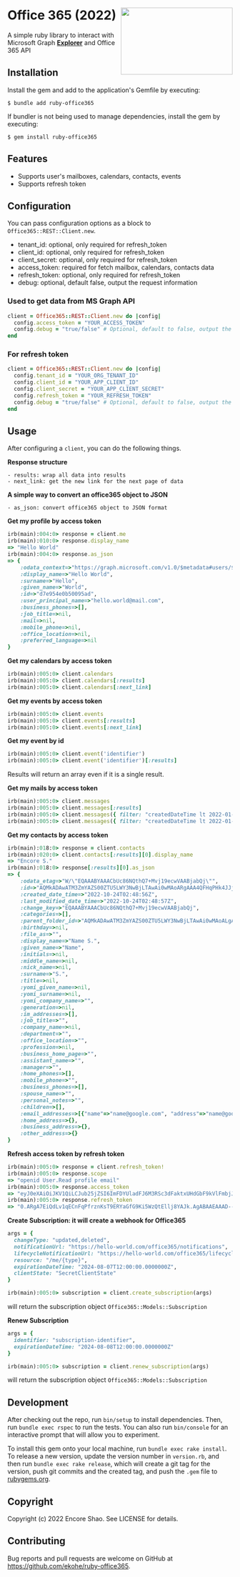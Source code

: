 # Office 365 (2022) <img src="https://i.ibb.co/g3mpswn/microsoft-office-365-logo-2016-100727915-large.webp" align="right" width="250" height="150">
A simple ruby library to interact with Microsoft Graph **[Explorer](https://developer.microsoft.com/en-us/graph/graph-explorer)** and Office 365 API

## Installation

Install the gem and add to the application's Gemfile by executing:

    $ bundle add ruby-office365

If bundler is not being used to manage dependencies, install the gem by executing:

    $ gem install ruby-office365

## Features

- Supports user's mailboxes, calendars, contacts, events
- Supports refresh token

## Configuration

You can pass configuration options as a block to `Office365::REST::Client.new`.

- tenant_id: optional, only required for refresh_token
- client_id: optional, only required for refresh_token
- client_secret: optional, only required for refresh_token
- access_token: required for fetch mailbox, calendars, contacts data
- refresh_token: optional, only required for refresh_token
- debug: optional, default false, output the request information

### Used to get data from MS Graph API

```ruby
client = Office365::REST::Client.new do |config|
  config.access_token = "YOUR_ACCESS_TOKEN"
  config.debug = "true/false" # Optional, default to false, output the information in the request
end
```

### For refresh token

```ruby
client = Office365::REST::Client.new do |config|
  config.tenant_id = "YOUR_ORG_TENANT_ID"
  config.client_id = "YOUR_APP_CLIENT_ID"
  config.client_secret = "YOUR_APP_CLIENT_SECRET"
  config.refresh_token = "YOUR_REFRESH_TOKEN"
  config.debug = "true/false" # Optional, default to false, output the information in the request
end
```

## Usage

After configuring a `client`, you can do the following things.

**Response structure**

    - results: wrap all data into results
    - next_link: get the new link for the next page of data

**A simple way to convert an office365 object to JSON**

    - as_json: convert office365 object to JSON format

**Get my profile by access token**

```ruby
irb(main):004:0> response = client.me
irb(main):010:0> response.display_name
=> "Hello World"
irb(main):004:0> response.as_json
=> {
    :odata_context=>"https://graph.microsoft.com/v1.0/$metadata#users/$entity",
    :display_name=>"Hello World",
    :surname=>"Hello",
    :given_name=>"World",
    :id=>"d7e954e0b50095ad",
    :user_principal_name=>"hello.world@mail.com",
    :business_phones=>[],
    :job_title=>nil,
    :mail=>nil,
    :mobile_phone=>nil,
    :office_location=>nil,
    :preferred_language=>nil
}
```

**Get my calendars by access token**

```ruby
irb(main):005:0> client.calendars
irb(main):005:0> client.calendars[:results]
irb(main):005:0> client.calendars[:next_link]
```

**Get my events by access token**

```ruby
irb(main):005:0> client.events
irb(main):005:0> client.events[:results]
irb(main):005:0> client.events[:next_link]
```

**Get my event by id**

```ruby
irb(main):005:0> client.event('identifier')
irb(main):005:0> client.event('identifier')[:results]
```

Results will return an array even if it is a single result.  

**Get my mails by access token**

```ruby
irb(main):005:0> client.messages
irb(main):005:0> client.messages[:results]
irb(main):005:0> client.messages({ filter: "createdDateTime lt 2022-01-01" })
irb(main):005:0> client.messages({ filter: "createdDateTime lt 2022-01-01", next_link: 'https://....' })
```

**Get my contacts by access token**

```ruby
irb(main):018:0> response = client.contacts
irb(main):020:0> client.contacts[:results][0].display_name
=> "Encore S."
irb(main):018:0> response[:results][0].as_json
=> {
    :odata_etag=>"W/\"EQAAABYAAACbUc86NQthQ7+Mvj19ecwVAABjabQj\"",
    :id=>"AQMkADAwATM3ZmYAZS00ZTU5LWY3NwBjLTAwAi0wMAoARgAAA4QFHqPHk4JJj7ZVaRPCKk4HAJtRzzo1C2FDv4y_PX15zBUAAAIBDgAAAJtRzzo1C2FDv4y_PX15zBUAAABja1I_AAAA",
    :created_date_time=>"2022-10-24T02:48:56Z",
    :last_modified_date_time=>"2022-10-24T02:48:57Z",
    :change_key=>"EQAAABYAAACbUc86NQthQ7+Mvj19ecwVAABjabQj",
    :categories=>[],
    :parent_folder_id=>"AQMkADAwATM3ZmYAZS00ZTU5LWY3NwBjLTAwAi0wMAoALgAAA4QFHqPHk4JJj7ZVaRPCKk4BAJtRzzo1C2FDv4y_PX15zBUAAAIBDgAAAA==",
    :birthday=>nil,
    :file_as=>"",
    :display_name=>"Name S.",
    :given_name=>"Name",
    :initials=>nil,
    :middle_name=>nil,
    :nick_name=>nil,
    :surname=>"S.",
    :title=>nil,
    :yomi_given_name=>nil,
    :yomi_surname=>nil,
    :yomi_company_name=>"",
    :generation=>nil,
    :im_addresses=>[],
    :job_title=>"",
    :company_name=>nil,
    :department=>"",
    :office_location=>"",
    :profession=>nil,
    :business_home_page=>"",
    :assistant_name=>"",
    :manager=>"",
    :home_phones=>[],
    :mobile_phone=>"",
    :business_phones=>[],
    :spouse_name=>"",
    :personal_notes=>"",
    :children=>[],
    :email_addresses=>[{"name"=>"name@google.com", "address"=>"name@google.com"}],
    :home_address=>{},
    :business_address=>{},
    :other_address=>{}
}
```

**Refresh access token by refresh token**

```ruby
irb(main):005:0> response = client.refresh_token!
irb(main):005:0> response.scope
=> "openid User.Read profile email"
irb(main):005:0> response.access_token
=> "eyJ0eXAiOiJKV1QiLCJub25jZSI6ImFDYUladFJ6M3RSc3dFaktxUHdGbF9kVlFmbjJabG85Mjlkb2xaeFBhZm8iLCJhbGciOiJSUzI1NiIsIng1dCI6IjJaUXBKM1VwYmpBWVhZR2FYRUpsOGxWMFRPSSIsImtpZCI6IjJaUXBKM1VwYmpBWVhZR2FYRUpsOGxWMFRPSSJ9..."
irb(main):005:0> response.refresh_token
=> "0.ARgA7EiQdLv1qECnFqPfrznKsT9ERYaGfG9Ki5WzQtEllj8YAJk.AgABAAEAAAD--DLA3VO7QrddgJg7WevrAgDs_wQA9P-Q1ODlBsrdZi-5s2mfLtEsavBgiEhGcz1KEf26fMrGFU3LM_og5l6wjSAtQ83XHLuje0_KYGol26_LGV_uH0F1MwCFR1N3ctwg4_...."
```

**Create Subscription: it will create a webhook for Office365**

```ruby
args = {
  changeType: "updated,deleted",
  notificationUrl: "https://hello-world.com/office365/notifications",
  lifecycleNotificationUrl: "https://hello-world.com/office365/lifecycle_notifications",
  resource: "/me/{type}",
  expirationDateTime: "2024-08-07T12:00:00.0000000Z",
  clientState: "SecretClientState"
}

irb(main):005:0> subscription = client.create_subscription(args)
```

will return the subscription object `Office365::Models::Subscription`

**Renew Subscription**

```ruby
args = {
  identifier: "subscription-identifier",
  expirationDateTime: "2024-08-08T12:00:00.0000000Z"
}

irb(main):005:0> subscription = client.renew_subscription(args)
```

will return the subscription object `Office365::Models::Subscription`


## Development

After checking out the repo, run `bin/setup` to install dependencies. Then, run `bundle exec rspec` to run the tests. You can also run `bin/console` for an interactive prompt that will allow you to experiment.

To install this gem onto your local machine, run `bundle exec rake install`. To release a new version, update the version number in `version.rb`, and then run `bundle exec rake release`, which will create a git tag for the version, push git commits and the created tag, and push the `.gem` file to [rubygems.org](https://rubygems.org).

## Copyright

Copyright (c) 2022 Encore Shao. See LICENSE for details.

## Contributing

Bug reports and pull requests are welcome on GitHub at https://github.com/ekohe/ruby-office365.
